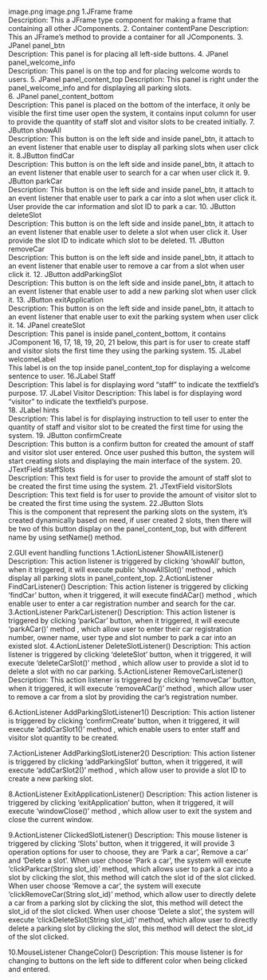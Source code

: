 image.png
image.png
1.JFrame frame   
Description: This a JFrame type component for making a frame that containing all other JComponents.
2. Container contentPane
Description: This an JFrame’s method to provide a container for all JComponents.
3. JPanel panel_btn  
Description: This panel is for placing all left-side buttons.
4. JPanel panel_welcome_info  
Description: This panel is on the top and for placing welcome words to users. 
5. JPanel panel_content_top 
Description: This panel is right under the panel_welcome_info and for displaying all parking slots.  
6. JPanel panel_content_bottom  
Description: This panel is placed on the bottom of the interface, it only be visible the first time user open the system, it contains input column for user to provide the quantity of staff slot and visitor slots to be created initially. 
7. JButton showAll   
Description: This button is on the left side and inside panel_btn, it attach to an event listener that enable user to display all parking slots when user click it.
8.JButton findCar  
Description: This button is on the left side and inside panel_btn, it attach to an event listener that enable user to search for a car when user click it. 
9. JButton parkCar   
Description: This button is on the left side and inside panel_btn, it attach to an event listener that enable user to park a car into a slot when user click it. User provide the car information and slot ID to park a car.
10. JButton deleteSlot  
Description: This button is on the left side and inside panel_btn, it attach to an event listener that enable user to delete a slot when user click it. User provide the slot ID to indicate which slot to be deleted.
11. JButton removeCar  
Description: This button is on the left side and inside panel_btn, it attach to an event listener that enable user to remove a car from a slot when user click it. 
12. JButton addParkingSlot  
Description: This button is on the left side and inside panel_btn, it attach to an event listener that enable user to add a new parking slot when user click it. 
13. JButton exitApplication   
Description: This button is on the left side and inside panel_btn, it attach to an event listener that enable user to exit the parking system when user click it.
14. JPanel createSlot  
Description: This panel is inside panel_content_bottom, it contains JComponent 16, 17, 18, 19, 20, 21 below, this part is for user to create staff and visitor slots the first time they using the parking system. 
15. JLabel welcomeLabel   
This label is on the top inside panel_content_top for displaying a welcome sentence to user.
16.JLabel Staff   
Description: This label is for displaying word “staff” to indicate the textfield’s purpose.
17. JLabel Visitor 
Description: This label is for displaying word “visitor” to indicate the textfield’s purpose.  
18. JLabel hints  
Description: This label is for displaying instruction to tell user to enter the quantity of staff and visitor slot to be created the first time for using the system. 
19. JButton confirmCreate  
Description: This button is a confirm button for created the amount of staff and visitor slot user entered. Once user pushed this button, the system will start creating slots and displaying the main interface of the system.
20. JTextField staffSlots  
Description: This text field is for user to provide the amount of staff slot to be created the first time using the system. 
21. JTextField visitorSlots  
Description: This text field is for user to provide the amount of visitor slot to be created the first time using the system. 
22.JButton Slots   
This is the component that represent the parking slots on the system, it’s created dynamically based on need, if user created 2 slots, then there will be two of this button display on the panel_content_top, but with different name by using setName() method.





2.GUI event handling functions
1.ActionListener  ShowAllListener()
Description: This action listener is triggered by clicking ‘showAll’ button, when it triggered, it will execute public ‘showAllSlot()’ method , which display all parking slots in panel_content_top.
2.ActionListener  FindCarListener()
Description: This action listener is triggered by clicking ‘findCar’ button, when it triggered, it will execute findACar() method , which enable user to enter a car registration number and search for the car.
3.ActionListener  ParkCarListener()
Description: This action listener is triggered by clicking ‘parkCar’ button, when it triggered, it will execute ‘parkACar()’ method , which allow user to enter their car registration number, owner name, user type and slot number to park a car into an existed slot.
4.ActionListener  DeleteSlotListener()
Description: This action listener is triggered by clicking ‘deleteSlot’ button, when it triggered, it will execute ‘deleteCarSlot()’ method , which allow user to provide a slot id to delete a slot with no car parking.
5.ActionListener  RemoveCarListener()
Description: This action listener is triggered by clicking ‘removeCar’ button, when it triggered, it will execute ‘removeACar()’ method , which allow user to remove a car from a slot by providing the car’s registration number.

6.ActionListener  AddParkingSlotListener1()
Description: This action listener is triggered by clicking ‘confirmCreate’ button, when it triggered, it will execute ‘addCarSlot1()’ method , which enable users to enter staff and visitor slot quantity to be created.

7.ActionListener  AddParkingSlotListener2()
Description: This action listener is triggered by clicking ‘addParkingSlot’ button, when it triggered, it will execute ‘addCarSlot2()’ method , which allow user to provide a slot ID to create a new parking slot.

8.ActionListener  ExitApplicationListener()
Description: This action listener is triggered by clicking ‘exitApplication’ button, when it triggered, it will execute ‘windowClose()’ method , which allow user to exit the system and close the current window.

9.ActionListener  ClickedSlotListener()
Description: This mouse listener is triggered by clicking ‘Slots’ button, when it triggered, it will provide 3 operation options for user to choose, they are ‘Park a car’, Remove a car’ and ‘Delete a slot’.
When user choose ‘Park a car’, the system will execute ‘clickParkcar(String slot_id)’ method, which allows user to park a car into a slot by clicking the slot, this method will catch the slot id of the slot clicked.
When user choose ‘Remove a car’, the system will execute ‘clickRemoveCar(String slot_id)’ method, which allow user to directly delete a car from a parking slot by clicking the slot, this method will detect the slot_id of the slot clicked.
When user choose ‘Delete a slot’, the system will execute ‘clickDeleteSlot(String slot_id)’ method, which allow user to directly delete a parking slot by clicking the slot, this method will detect the slot_id of the slot clicked.


10.MouseListener  ChangeColor()
Description: This mouse listener is for changing to buttons on the left side to different color when being clicked and entered.